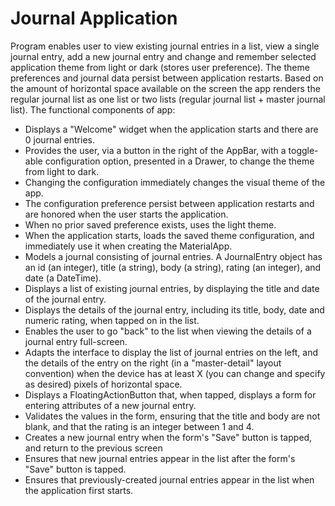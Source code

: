 # Journal Application

Program enables user to view existing journal entries in a list, view a single journal entry, add a new journal entry and change and remember selected application theme from light or dark (stores user preference). The theme preferences and journal data persist between application restarts. Based on the amount of horizontal space available on the screen the app renders the regular journal list as one list or two lists (regular journal list + master journal list). The functional components of app:

  * Displays a "Welcome" widget when the application starts and there are 0 journal entries.
  * Provides the user, via a button in the right of the AppBar, with a toggle-able configuration option, presented in a Drawer, to change the theme from light to dark.
  * Changing the configuration immediately changes the visual theme of the app.
  * The configuration preference persist between application restarts and are honored when the user starts the application.
  * When no prior saved preference exists, uses the light theme.
  * When the application starts, loads the saved theme configuration, and immediately use it when creating the MaterialApp.
  * Models a journal consisting of journal entries. A JournalEntry object has an id (an integer), title (a string), body (a string), rating (an integer), and date (a DateTime).
  * Displays a list of existing journal entries, by displaying the title and date of the journal entry.
  * Displays the details of the journal entry, including its title, body, date and numeric rating, when tapped on in the list.
  * Enables the user to go "back" to the list when viewing the details of a journal entry full-screen.
  * Adapts the interface to display the list of journal entries on the left, and the details of the entry on the right (in a "master-detail" layout convention) when the device has at least X (you can change and specify as desired) pixels of horizontal space.
  * Displays a FloatingActionButton that, when tapped, displays a form for entering attributes of a new journal entry.
  * Validates the values in the form, ensuring that the title and body are not blank, and that the rating is an integer between 1 and 4.
  * Creates a new journal entry when the form's "Save" button is tapped, and return to the previous screen
  * Ensures that new journal entries appear in the list after the form's "Save" button is tapped.
  * Ensures that previously-created journal entries appear in the list when the application first starts.
